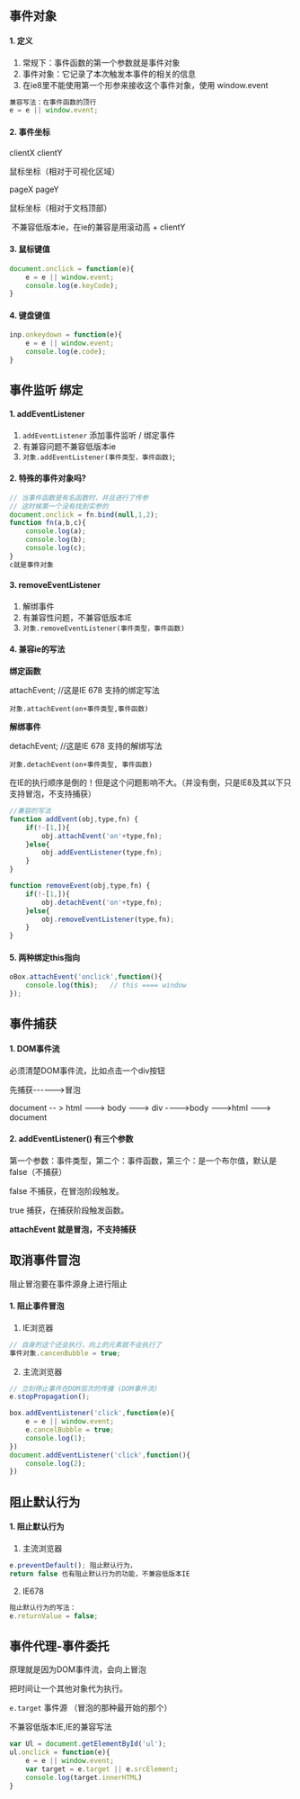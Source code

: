 ## 事件对象



#### 1. 定义

1. 常规下：事件函数的第一个参数就是事件对象
2. 事件对象：它记录了本次触发本事件的相关的信息
3. 在ie8里不能使用第一个形参来接收这个事件对象，使用 window.event

```js
兼容写法：在事件函数的顶行
e = e || window.event;
```





#### 2. 事件坐标

clientX clientY

鼠标坐标（相对于可视化区域）



pageX pageY

鼠标坐标（相对于文档顶部）

​	不兼容低版本ie，在ie的兼容是用滚动高 + clientY



#### 3. 鼠标键值

```js
document.onclick = function(e){
    e = e || window.event;
    console.log(e.keyCode);
}
```



#### 4. 键盘键值

```js
inp.onkeydown = function(e){
    e = e || window.event;
    console.log(e.code);
}
```





## 事件监听 绑定

#### 1. addEventListener

1. `addEventListener` 添加事件监听 / 绑定事件
2. 有兼容问题不兼容低版本ie
3. `对象.addEventListener(事件类型，事件函数)`;





#### 2. 特殊的事件对象吗?

```js
// 当事件函数是有名函数时，并且进行了传参
// 这时候第一个没有找到实参的
document.onclick = fn.bind(null,1,2);
function fn(a,b,c){
    console.log(a);
    console.log(b);
    console.log(c);
}
c就是事件对象
```





#### 3. removeEventListener

1. 解绑事件
2. 有兼容性问题，不兼容低版本IE
3. `对象.removeEventListener(事件类型，事件函数)`



#### 4. 兼容ie的写法

**绑定函数**

attachEvent;    //这是IE 678 支持的绑定写法

`对象.attachEvent(on+事件类型,事件函数)`

**解绑事件**

detachEvent;    //这是IE 678 支持的解绑写法

`对象.detachEvent(on+事件类型, 事件函数)`



在IE的执行顺序是倒的！但是这个问题影响不大。（并没有倒，只是IE8及其以下只支持冒泡，不支持捕获）

```js
//兼容的写法
function addEvent(obj,type,fn) {
    if(!-[1,]){
        obj.attachEvent('on'+type,fn);
    }else{
        obj.addEventListener(type,fn);
    }
}

function removeEvent(obj,type,fn) {
    if(!-[1,]){
        obj.detachEvent('on'+type,fn);
    }else{
        obj.removeEventListener(type,fn);
    }
}
```



#### 5. 两种绑定this指向

```js
oBox.attachEvent('onclick',function(){
    console.log(this);   // this ==== window
});
```





## 事件捕获



#### 1. DOM事件流

必须清楚DOM事件流，比如点击一个div按钮

先捕获------>冒泡

document -- > html ---> body --->  div  ---->body --->html ---> document





#### 2. addEventListener() 有三个参数

第一个参数：事件类型，第二个：事件函数，第三个：是一个布尔值，默认是false（不捕获）

false 不捕获，在冒泡阶段触发。

true 捕获，在捕获阶段触发函数。



**attachEvent 就是冒泡，不支持捕获**





## 取消事件冒泡

阻止冒泡要在事件源身上进行阻止



#### 1. 阻止事件冒泡

1. IE浏览器

```js
// 自身的这个还会执行，向上的元素就不会执行了
事件对象.cancenBubble = true;
```

2. 主流浏览器

```js
// 立刻停止事件在DOM层次的传播 (DOM事件流)
e.stopPropagation();
```



```js
box.addEventListener('click',function(e){
    e = e || window.event;
    e.cancelBubble = true;
    console.log(1);
})
document.addEventListener('click',function(){
    console.log(2);	
})
```





## 阻止默认行为



#### 1. 阻止默认行为

1. 主流浏览器

```js
e.preventDefault(); 阻止默认行为， 
return false 也有阻止默认行为的功能，不兼容低版本IE
```



2. IE678

```js
阻止默认行为的写法：
e.returnValue = false;
```





## 事件代理-事件委托

原理就是因为DOM事件流，会向上冒泡

把时间让一个其他对象代为执行。

`e.target` 事件源 （冒泡的那种最开始的那个）

不兼容低版本IE,IE的兼容写法

```js
var Ul = document.getElementById('ul');
ul.onclick = function(e){
    e = e || window.event;
    var target = e.target || e.srcElement;
    console.log(target.innerHTML)
}
```



